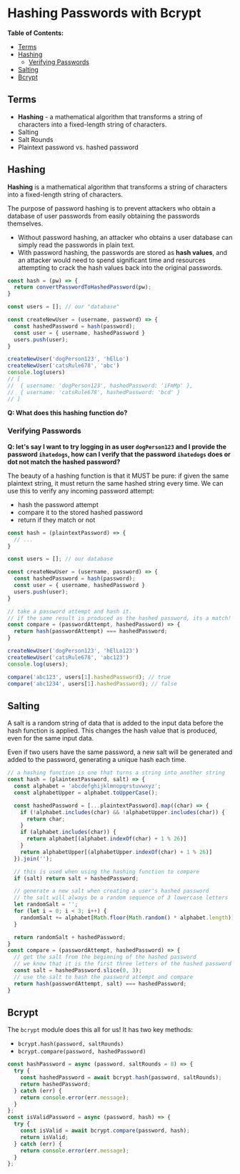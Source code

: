 # Hashing Passwords with Bcrypt

**Table of Contents:**
- [Terms](#terms)
- [Hashing](#hashing)
  - [Verifying Passwords](#verifying-passwords)
- [Salting](#salting)
- [Bcrypt](#bcrypt)

## Terms
* **Hashing** - a mathematical algorithm that transforms a string of characters into a fixed-length string of characters. 
* Salting
* Salt Rounds
* Plaintext password vs. hashed password

## Hashing

**Hashing** is a mathematical algorithm that transforms a string of characters into a fixed-length string of characters. 

The purpose of password hashing is to prevent attackers who obtain a database of user passwords from easily obtaining the passwords themselves. 
* Without password hashing, an attacker who obtains a user database can simply read the passwords in plain text. 
* With password hashing, the passwords are stored as **hash values**, and an attacker would need to spend significant time and resources attempting to crack the hash values back into the original passwords.

```js
const hash = (pw) => {
  return convertPasswordToHashedPassword(pw);
}

const users = []; // our "database"

const createNewUser = (username, password) => {
  const hashedPassword = hash(password);
  const user = { username, hashedPassword }
  users.push(user);
}

createNewUser('dogPerson123', 'hElLo')
createNewUser('catsRule678', 'abc')
console.log(users)
// [
//  { username: 'dogPerson123', hashedPassword: 'iFmMp' },
//  { username: 'catsRule678', hashedPassword: 'bcd' }
// ]
```

**Q: What does this hashing function do?**

### Verifying Passwords

**Q: let's say I want to try logging in as user `dogPerson123` and I provide the password `ihatedogs`, how can I verify that the password `ihatedogs` does or dot not match the hashed password?**

The beauty of a hashing function is that it MUST be pure: if given the same plaintext string, it must return the same hashed string every time. We can use this to verify any incoming password attempt:
* hash the password attempt
* compare it to the stored hashed password
* return if they match or not

```js
const hash = (plaintextPassword) => {
  // ...
}

const users = []; // our database

const createNewUser = (username, password) => {
  const hashedPassword = hash(password);
  const user = { username, hashedPassword }
  users.push(user);
}

// take a password attempt and hash it.
// if the same result is produced as the hashed password, its a match!
const compare = (passwordAttempt, hashedPassword) => {
  return hash(passwordAttempt) === hashedPassword;
}

createNewUser('dogPerson123', 'hElLo123')
createNewUser('catsRule678', 'abc123')
console.log(users);

compare('abc123', users[1].hashedPassword); // true
compare('abc1234', users[1].hashedPassword); // false
```

## Salting

A salt is a random string of data that is added to the input data before the hash function is applied. This changes the hash value that is produced, even for the same input data.

Even if two users have the same password, a new salt will be generated and added to the password, generating a unique hash each time. 

```js
// a hashing function is one that turns a string into another string
const hash = (plaintextPassword, salt) => {
  const alphabet = 'abcdefghijklmnopqrstuvwxyz';
  const alphabetUpper = alphabet.toUpperCase();

  const hashedPassword = [...plaintextPassword].map((char) => {
    if (!alphabet.includes(char) && !alphabetUpper.includes(char)) {
      return char;
    }
    if (alphabet.includes(char)) {
      return alphabet[(alphabet.indexOf(char) + 1 % 26)]
    }
    return alphabetUpper[(alphabetUpper.indexOf(char) + 1 % 26)]
  }).join('');

  // this is used when using the hashing function to compare
  if (salt) return salt + hashedPassword;

  // generate a new salt when creating a user's hashed password
  // the salt will always be a random sequence of 3 lowercase letters
  let randomSalt = '';
  for (let i = 0; i < 3; i++) {
    randomSalt += alphabet[Math.floor(Math.random() * alphabet.length)];
  }

  return randomSalt + hashedPassword;
}
const compare = (passwordAttempt, hashedPassword) => {
  // get the salt from the beginning of the hashed password
  // we know that it is the first three letters of the hashed password
  const salt = hashedPassword.slice(0, 3);
  // use the salt to hash the password attempt and compare
  return hash(passwordAttempt, salt) === hashedPassword;
}
```

## Bcrypt

The `bcrypt` module does this all for us! It has two key methods:
* `bcrypt.hash(password, saltRounds)`
* `bcrypt.compare(password, hashedPassword)`

```js
const hashPassword = async (password, saltRounds = 8) => {
  try {
    const hashedPassword = await bcrypt.hash(password, saltRounds);
    return hashedPassword;
  } catch (err) {
    return console.error(err.message);
  }
};
const isValidPassword = async (password, hash) => {
  try {
    const isValid = await bcrypt.compare(password, hash);
    return isValid;
  } catch (err) {
    return console.error(err.message);
  }
};
```
